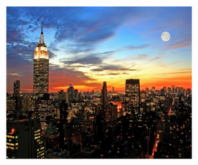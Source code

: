 ![foto do app](https://raw.githubusercontent.com/AlisonNunesAraujo/Passagens-App/refs/heads/main/src/assets/predios.webp)
